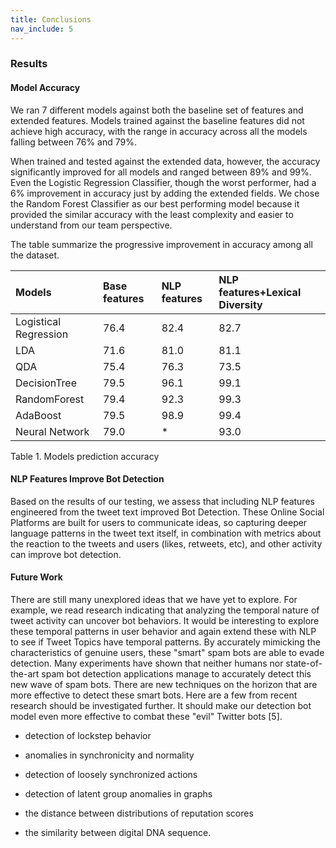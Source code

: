 ```yaml
---
title: Conclusions
nav_include: 5
---
```


### Results

#### Model Accuracy

We ran 7 different models against both the baseline set of features and extended features. Models trained against the baseline features did not achieve high accuracy, with the range in accuracy across all the models falling between 76% and 79%.

When trained and tested against the extended data, however, the accuracy significantly improved for all models and ranged between 89% and 99%.
Even the Logistic Regression Classifier, though the worst performer, had a 6% improvement in accuracy just by adding the extended fields.
We chose the Random Forest Classifier as our best performing model because it provided the similar accuracy with the least complexity and easier to
understand from our team perspective.
 
The table summarize the progressive improvement in accuracy among all the dataset.

|Models|Base features|NLP features|NLP features+Lexical Diversity|
|:-----|:------------|:-----------|:-----------------------------|
|Logistical Regression|76.4|82.4|82.7|
|LDA|71.6|81.0|81.1|
|QDA|75.4|76.3|73.5|
|DecisionTree|79.5|96.1|99.1|
|RandomForest|79.4|92.3|99.3|
|AdaBoost|79.5|98.9|99.4|
|Neural Network|79.0|*|93.0|

Table 1. Models prediction accuracy

#### NLP Features Improve Bot Detection

Based on the results of our testing, we assess that including NLP features engineered from the tweet text improved Bot Detection. These Online Social Platforms are built for users to communicate ideas, so capturing deeper language patterns in the tweet text itself, in combination with metrics about the reaction to the tweets and users (likes, retweets, etc), and other activity can improve bot detection.

#### Future Work
 There are still many unexplored ideas that we have yet to explore. For example, we read research indicating that analyzing the 
 temporal nature of tweet activity can uncover bot behaviors. It would be interesting to explore these temporal patterns in user 
 behavior and again extend these with NLP to see if Tweet Topics have temporal patterns. By accurately mimicking the characteristics 
 of genuine users, these "smart" spam bots are able to evade detection. Many experiments have shown that neither humans nor 
 state-of-the-art spam bot detection applications manage to accurately detect this new wave of spam bots. There are new techniques 
 on the horizon that are more effective to detect these smart bots. Here are a few from recent research should be investigated further.
 It should make our detection bot model even more effective to combat these "evil" Twitter bots [5].
                                                                                         
 - detection of lockstep behavior
 
 - anomalies in synchronicity and normality
 
 - detection of loosely synchronized actions
 
 - detection  of latent group anomalies in graphs
 
 - the distance between distributions of reputation scores 
 
 - the similarity between digital DNA sequence.
